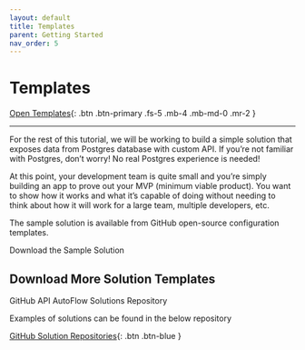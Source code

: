 ```yaml
---
layout: default
title: Templates
parent: Getting Started
nav_order: 5
---
```


# Templates


[Open Templates](https://www.apiautoflow.com/template){: .btn .btn-primary .fs-5 .mb-4 .mb-md-0 .mr-2 }

---
For the rest of this tutorial, we will be working to build a simple solution that exposes data from Postgres database with custom API. If you’re not familiar with Postgres, don’t worry! No real Postgres experience is needed!

At this point, your development team is quite small and you’re simply building an app to prove out your MVP (minimum viable product). You want to show how it works and what it’s capable of doing without needing to think about how it will work for a large team, multiple developers, etc.

The sample solution is available from GitHub open-source configuration templates.

Download the Sample Solution



## Download More Solution Templates
GitHub API AutoFlow Solutions Repository

Examples of solutions can be found in the below repository


[GitHub Solution Repositories](https://github.com/API-AutoFlow/Documentations){: .btn .btn-blue }
[]()
